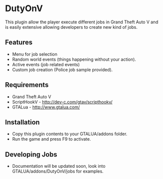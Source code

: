 # DutyOnV
This plugin allow the player execute different jobs in Grand Theft Auto V and is easily extensive allowing developers to create new kind of jobs.

## Features
* Menu for job selection
* Random world events (things happening without your action).
* Active events (job related events)
* Custom job creation (Police job sample provided).

## Requirements
* Grand Theft Auto V
* ScriptHookV - http://dev-c.com/gtav/scripthookv/
* GTALua - http://www.gtalua.com/

## Installation
* Copy this plugin contents to your GTALUA/addons folder.
* Run the game and press F9 to activate.

## Developing Jobs
* Documentation will be updated soon, look into GTALUA/addons/DutyOnV/jobs for examples.

